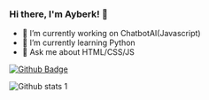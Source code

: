 ### Hi there, I'm Ayberk! 👋

- 🔭 I’m currently working on ChatbotAI(Javascript)
- 🌱 I’m currently learning Python
- 💬 Ask me about HTML/CSS/JS

[![Github Badge](https://img.shields.io/badge/-Github-000?style=quare&labelColor=000&logo=Github&logoColor=white&link=link)](https://github.com/Ayberkr) 

![Github stats 1](https://github-readme-stats.vercel.app/api?username=Ayberkr&show_icons=true&theme=gradient) 
